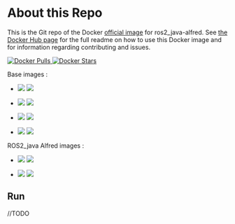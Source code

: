 About this Repo
=================

This is the Git repo of the Docker [official image](https://docs.docker.com/docker-hub/official_repos/) for ros2_java-alfred. See [the Docker Hub page](https://registry.hub.docker.com/r/theosakamg7/ros2_java_docker) for the full readme on how to use this Docker image and for information regarding contributing and issues.

[![Docker Pulls](https://img.shields.io/docker/pulls/theosakamg7/ros2_java_docker.svg) ![Docker Stars](https://img.shields.io/docker/stars/theosakamg7/ros2_java_docker.svg)](https://registry.hub.docker.com/r/theosakamg7/ros2_java_docker)

Base images :

* [![](https://images.microbadger.com/badges/version/theosakamg7/ros2_java_docker:debian-stable.svg)](https://microbadger.com/images/theosakamg7/ros2_java_docker:debian-stable "Debian Stable") [![](https://images.microbadger.com/badges/image/theosakamg7/ros2_java_docker:debian-stable.svg)](https://microbadger.com/images/theosakamg7/ros2_java_docker:debian-stable "Debian Stable")

* [![](https://images.microbadger.com/badges/version/theosakamg7/ros2_java_docker:debian.svg)](https://microbadger.com/images/theosakamg7/ros2_java_docker:debian "Debian Testing") [![](https://images.microbadger.com/badges/image/theosakamg7/ros2_java_docker:debian.svg)](https://microbadger.com/images/theosakamg7/ros2_java_docker:debian "Debian Testing")

* [![](https://images.microbadger.com/badges/version/theosakamg7/ros2_java_docker:ubuntu.svg)](https://microbadger.com/images/theosakamg7/ros2_java_docker:ubuntu "Ubuntu Xenial LTS") [![](https://images.microbadger.com/badges/image/theosakamg7/ros2_java_docker:ubuntu.svg)](https://microbadger.com/images/theosakamg7/ros2_java_docker:ubuntu "Ubuntu Xenial LTS")

* [![](https://images.microbadger.com/badges/version/theosakamg7/ros2_java_docker:ubuntu-rolling.svg)](https://microbadger.com/images/theosakamg7/ros2_java_docker:ubuntu-rolling "Ubuntu Rolling") [![](https://images.microbadger.com/badges/image/theosakamg7/ros2_java_docker:ubuntu-rolling.svg)](https://microbadger.com/images/theosakamg7/ros2_java_docker:ubuntu-rolling "Ubuntu Rolling")

ROS2_java Alfred images :

* [![](https://images.microbadger.com/badges/version/theosakamg7/ros2_java_docker:debian-ros2java.svg)](https://microbadger.com/images/theosakamg7/ros2_java_docker:debian-ros2java "Debian Testing ROS2_java") [![](https://images.microbadger.com/badges/image/theosakamg7/ros2_java_docker:debian-ros2java.svg)](https://microbadger.com/images/theosakamg7/ros2_java_docker:debian-ros2java "Debian Testing ROS2_java")

* [![](https://images.microbadger.com/badges/version/theosakamg7/ros2_java_docker:ubuntu-ros2java.svg)](https://microbadger.com/images/theosakamg7/ros2_java_docker:ubuntu-ros2java "Ubuntu Xenial LTS ROS2_java") [![](https://images.microbadger.com/badges/image/theosakamg7/ros2_java_docker:ubuntu-ros2java.svg)](https://microbadger.com/images/theosakamg7/ros2_java_docker:ubuntu-ros2java "Ubuntu Xenial LTS ROS2_java")

Run
------

//TODO
